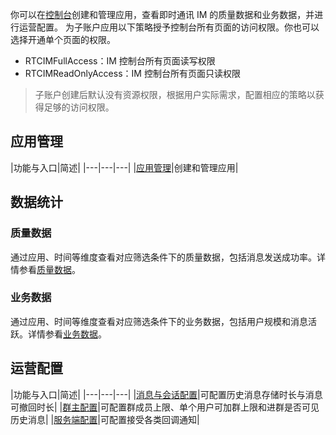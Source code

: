 你可以在[控制台](https://console.volcengine.com/rtc/workplaceRTC)创建和管理应用，查看即时通讯 IM 的质量数据和业务数据，并进行运营配置。
为子账户应用以下策略授予控制台所有页面的访问权限。你也可以选择开通单个页面的权限。

- RTCIMFullAccess：IM 控制台所有页面读写权限
- RTCIMReadOnlyAccess：IM 控制台所有页面只读权限
> 子账户创建后默认没有资源权限，根据用户实际需求，配置相应的策略以获得足够的访问权限。
## 应用管理

|功能与入口|简述|
|---|---|---|
|[应用管理](https://console.volcengine.com/rtc/im/appManage)|创建和管理应用|


## 数据统计
### 质量数据
通过应用、时间等维度查看对应筛选条件下的质量数据，包括消息发送成功率。详情参看[质量数据]()。
### 业务数据
通过应用、时间等维度查看对应筛选条件下的业务数据，包括用户规模和消息活跃。详情参看[业务数据]()。
## 运营配置

|功能与入口|简述|
|---|---|---|
|[消息与会话配置](https://console.volcengine.com/rtc/im/functionConfig)|可配置历史消息存储时长与消息可撤回时长|
|[群主配置](https://console.volcengine.com/rtc/im/functionConfig)|可配置群成员上限、单个用户可加群上限和进群是否可见历史消息|
|[服务端配置](https://console.volcengine.com/rtc/im/functionConfig)|可配置接受各类回调通知|